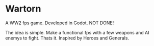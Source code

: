 # Wartorn
A WW2 fps game. Developed in Godot. NOT DONE!


The idea is simple. Make a functional fps with a few weapons and AI enemys to fight. Thats it. 
Inspired by Heroes and Generals.

